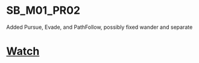 # SB_M01_PR02
 Added Pursue, Evade, and PathFollow, possibly fixed wander and separate
# [Watch](https://samebaker.github.io/SB_M01_PR02/)
